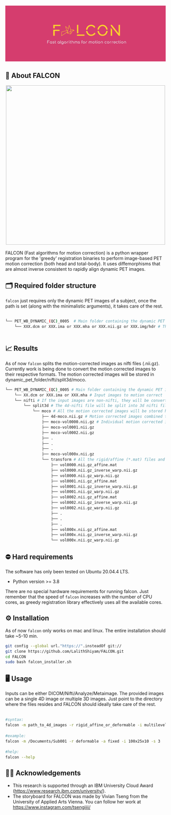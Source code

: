 ![Falcon-logo](Images/Falcon-logo.png)

## 🦅 About FALCON

<p align="center">
<img src="https://github.com/LalithShiyam/FALCON/blob/main/Images/Falcon_Story_Gif.GIF" width="500" height="500">
</p>

FALCON (Fast algorithms for motion correction) is a python wrapper program for the 'greedy' registration binaries to perform image-based PET motion correction (both head and total-body). It uses diffemorphisms that are almost inverse consistent to rapidly align dynamic PET images. 


## 🗂 Required folder structure 

```falcon``` just requires only the dynamic PET images of a subject, once the path is set (along with the minimalistic arguments), it takes care of the rest. 

```bash

└── PET_WB_DYNAMIC_(QC)_0005  # Main folder containing the dynamic PET images to motion correct
    └── XXX.dcm or XXX.ima or XXX.mha or XXX.nii.gz or XXX.img/hdr # The input images can be DICOM/Nifti/Analyze/Metaimage (can be single 4d or multiple 3d files) 
        
```
## 📈 Results

As of now ```falcon``` splits the motion-corrected images as nifti files (.nii.gz). Currently work is being done to convert the motion corrected images to their respective formats. The motion corrected images will be stored in dynamic_pet_folder/nifti/split3d/moco. 


```bash
└── PET_WB_DYNAMIC_(QC)_0005 # Main folder containing the dynamic PET images to motion correct
    └── XX.dcm or XXX.ima or XXX.mha # Input images to motion correct
    └── nifti # If the input images are non-nifti, they will be converted to nifti and will be stored here
        └── split3d # The 4d-nifti file will be split into 3d nifti files and stored here for easy processing
            └── moco # All the motion corrected images will be stored here. 
                ├── 4d-moco.nii.gz # Motion corrected images combined to a single 4d-image.
                ├── moco-vol0000.nii.gz # Individual motion corrected images are found here.
                ├── moco-vol0001.nii.gz
                ├── moco-vol0002.nii.gz
                ├── .
                ├── .
                ├── .
                ├── moco-vol000x.nii.gz
                └── transform # All the rigid/affine (*.mat) files and (*warp.nii.gz) files will be stored here.
                    ├── vol0000.nii.gz_affine.mat
                    ├── vol0000.nii.gz_inverse_warp.nii.gz
                    ├── vol0000.nii.gz_warp.nii.gz
                    ├── vol0001.nii.gz_affine.mat
                    ├── vol0001.nii.gz_inverse_warp.nii.gz
                    ├── vol0001.nii.gz_warp.nii.gz
                    ├── vol0002.nii.gz_affine.mat
                    ├── vol0002.nii.gz_inverse_warp.nii.gz
                    ├── vol0002.nii.gz_warp.nii.gz
                    ├── .
                    ├── .
                    ├── .
                    ├── vol000x.nii.gz_affine.mat
                    ├── vol000x.nii.gz_inverse_warp.nii.gz
                    └── vol000x.nii.gz_warp.nii.gz

```

## ⛔️ Hard requirements 

The software has only been tested on Ubuntu 20.04.4 LTS.

- Python version >= 3.8

There are no special hardware requirements for running falcon. Just remember that the speed of ```falcon``` increases with the number of CPU cores, as greedy registration library effectively uses all the available cores.

## ⚙️ Installation

As of now ```falcon``` only works on mac and linux. The entire installation should take ~5-10 min. 
```bash
git config --global url."https://".insteadOf git://
git clone https://github.com/LalithShiyam/FALCON.git
cd FALCON
sudo bash falcon_installer.sh
```
## 🖥 Usage

Inputs can be either DICOM/Nifti/Analyze/Metaimage. The provided images can be a single 4D image or multiple 3D images. Just point to the directory where the files resides and FALCON should ideally take care of the rest.

```bash

#syntax:
falcon -m path_to_4d_images -r rigid_affine_or_deformable -i multilevel_iterations -s frame_from_which_moco_needs_to_start

#example: 
falcon -m /Documents/Sub001 -r deformable -a fixed -i 100x25x10 -s 3

#help: 
falcon --help
```
## 🙏🏽 Acknowledgements
- This research is supported through an IBM University Cloud Award (https://www.research.ibm.com/university/). 
- The storyboard for FALCON was made by Vivian Tseng from the University of Applied Arts Vienna. You can follow her work at https://www.instagram.com/tsengiiii/ 


